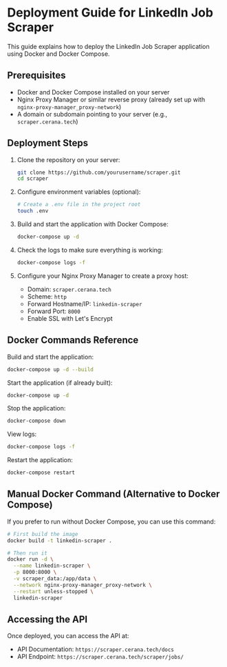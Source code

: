 # Deployment Guide for LinkedIn Job Scraper

This guide explains how to deploy the LinkedIn Job Scraper application using Docker and Docker Compose.

## Prerequisites

- Docker and Docker Compose installed on your server
- Nginx Proxy Manager or similar reverse proxy (already set up with `nginx-proxy-manager_proxy-network`)
- A domain or subdomain pointing to your server (e.g., `scraper.cerana.tech`)

## Deployment Steps

1. Clone the repository on your server:
   ```bash
   git clone https://github.com/yourusername/scraper.git
   cd scraper
   ```

2. Configure environment variables (optional):
   ```bash
   # Create a .env file in the project root
   touch .env
   ```

3. Build and start the application with Docker Compose:
   ```bash
   docker-compose up -d
   ```

4. Check the logs to make sure everything is working:
   ```bash
   docker-compose logs -f
   ```

5. Configure your Nginx Proxy Manager to create a proxy host:
   - Domain: `scraper.cerana.tech`
   - Scheme: `http`
   - Forward Hostname/IP: `linkedin-scraper`
   - Forward Port: `8000`
   - Enable SSL with Let's Encrypt

## Docker Commands Reference

Build and start the application:
```bash
docker-compose up -d --build
```

Start the application (if already built):
```bash
docker-compose up -d
```

Stop the application:
```bash
docker-compose down
```

View logs:
```bash
docker-compose logs -f
```

Restart the application:
```bash
docker-compose restart
```

## Manual Docker Command (Alternative to Docker Compose)

If you prefer to run without Docker Compose, you can use this command:

```bash
# First build the image
docker build -t linkedin-scraper .

# Then run it
docker run -d \
  --name linkedin-scraper \
  -p 8000:8000 \
  -v scraper_data:/app/data \
  --network nginx-proxy-manager_proxy-network \
  --restart unless-stopped \
  linkedin-scraper
```

## Accessing the API

Once deployed, you can access the API at:

- API Documentation: `https://scraper.cerana.tech/docs`
- API Endpoint: `https://scraper.cerana.tech/scraper/jobs/`